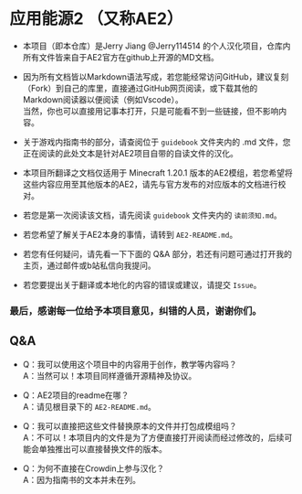 # 应用能源2 （又称AE2）

* 本项目（即本仓库）是Jerry Jiang @Jerry114514 的个人汉化项目，仓库内所有文件皆来自于AE2官方在github上开源的MD文档。  

* 因为所有文档皆以Markdown语法写成，若您能经常访问GitHub，建议复刻（Fork）到自己的库里，直接通过GitHub网页阅读，或下载其他的Markdown阅读器以便阅读（例如Vscode）。  
  当然，你也可以直接用记事本打开，只是可能看不到一些链接，但不影响内容。

* 关于游戏内指南书的部分，请查阅位于 `guidebook` 文件夹内的 .md 文件，您正在阅读的此处文本是针对AE2项目自带的自读文件的汉化。  

* 本项目所翻译之文档仅适用于 Minecraft 1.20.1 版本的AE2模组，若您希望将这些内容应用至其他版本的AE2，请先与官方发布的对应版本的文档进行校对。

* 若您是第一次阅读该文档，请先阅读 `guidebook` 文件夹内的 `读前须知.md`。

* 若您希望了解关于AE2本身的事情，请转到 `AE2-README.md`。

* 若您有任何疑问，请先看一下下面的 Q&A 部分，若还有问题可通过打开我的主页，通过邮件或b站私信向我提问。

* 若您要提出关于翻译或本地化的内容的错误或建议，请提交 `Issue`。

### 最后，感谢每一位给予本项目意见，纠错的人员，谢谢你们。

## Q&A

* Q：我可以使用这个项目中的内容用于创作，教学等内容吗？  
  A：当然可以！本项目同样遵循开源精神及协议。  

* Q：AE2项目的readme在哪？  
  A：请见根目录下的 `AE2-README.md`。

* Q：我可以直接把这些文件替换原本的文件并打包成模组吗？  
  A：不可以！本项目内的文件是为了方便直接打开阅读而经过修改的，后续可能会单独推出可以直接替换文件的版本。  

* Q：为何不直接在Crowdin上参与汉化？  
  A：因为指南书的文本并未在列。  